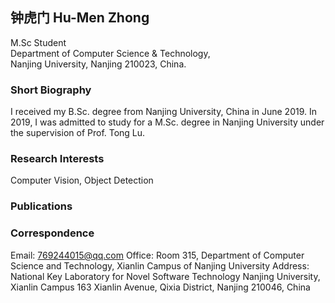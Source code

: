 ## 钟虎门 Hu-Men Zhong
  M.Sc Student<br>
  Department of Computer Science & Technology,<br>
  Nanjing University, Nanjing 210023, China.<br>

### Short Biography
  I received my B.Sc. degree from Nanjing University, China in June 2019.
  In 2019, I was admitted to study for a M.Sc. degree in Nanjing University under the supervision of Prof. Tong Lu.

### Research Interests
  Computer Vision, Object Detection

### Publications

### Correspondence
  Email: 769244015@qq.com
  Office: Room 315, Department of Computer Science and Technology, Xianlin Campus of Nanjing University
  Address: National Key Laboratory for Novel Software Technology
           Nanjing University, Xianlin Campus
           163 Xianlin Avenue, Qixia District, Nanjing 210046, China

